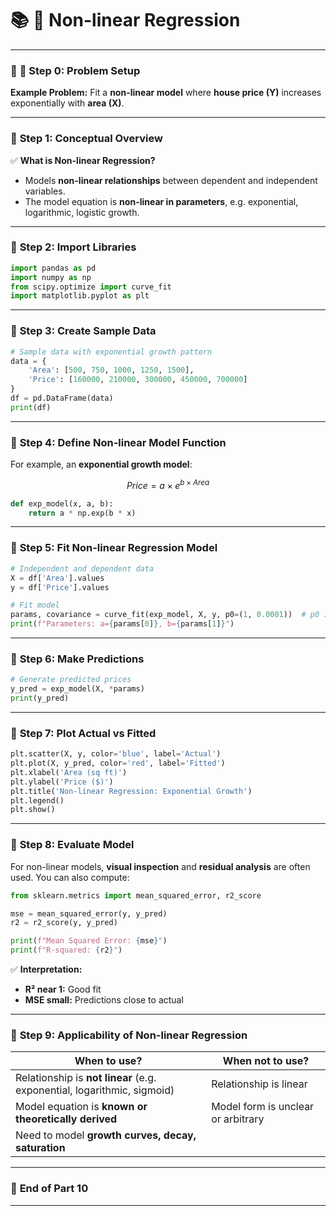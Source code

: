 # 📚 **🌟 Non-linear Regression**

---

### 📝 **🔹 Step 0: Problem Setup**

**Example Problem:**
Fit a **non-linear model** where **house price (Y)** increases exponentially with **area (X)**.

---

### 🔹 **Step 1: Conceptual Overview**

✅ **What is Non-linear Regression?**

* Models **non-linear relationships** between dependent and independent variables.
* The model equation is **non-linear in parameters**, e.g. exponential, logarithmic, logistic growth.

---

### 🔹 **Step 2: Import Libraries**

```python
import pandas as pd
import numpy as np
from scipy.optimize import curve_fit
import matplotlib.pyplot as plt
```

---

### 🔹 **Step 3: Create Sample Data**

```python
# Sample data with exponential growth pattern
data = {
    'Area': [500, 750, 1000, 1250, 1500],
    'Price': [160000, 210000, 300000, 450000, 700000]
}
df = pd.DataFrame(data)
print(df)
```

---

### 🔹 **Step 4: Define Non-linear Model Function**

For example, an **exponential growth model**:

$$
Price = a \times e^{b \times Area}
$$

```python
def exp_model(x, a, b):
    return a * np.exp(b * x)
```

---

### 🔹 **Step 5: Fit Non-linear Regression Model**

```python
# Independent and dependent data
X = df['Area'].values
y = df['Price'].values

# Fit model
params, covariance = curve_fit(exp_model, X, y, p0=(1, 0.0001))  # p0 is initial guess
print(f"Parameters: a={params[0]}, b={params[1]}")
```

---

### 🔹 **Step 6: Make Predictions**

```python
# Generate predicted prices
y_pred = exp_model(X, *params)
print(y_pred)
```

---

### 🔹 **Step 7: Plot Actual vs Fitted**

```python
plt.scatter(X, y, color='blue', label='Actual')
plt.plot(X, y_pred, color='red', label='Fitted')
plt.xlabel('Area (sq ft)')
plt.ylabel('Price ($)')
plt.title('Non-linear Regression: Exponential Growth')
plt.legend()
plt.show()
```

---

### 🔹 **Step 8: Evaluate Model**

For non-linear models, **visual inspection** and **residual analysis** are often used. You can also compute:

```python
from sklearn.metrics import mean_squared_error, r2_score

mse = mean_squared_error(y, y_pred)
r2 = r2_score(y, y_pred)

print(f"Mean Squared Error: {mse}")
print(f"R-squared: {r2}")
```

✅ **Interpretation:**

* **R² near 1:** Good fit
* **MSE small:** Predictions close to actual

---

### 🔹 **Step 9: Applicability of Non-linear Regression**

| **When to use?**                                                        | **When not to use?**               |
| ----------------------------------------------------------------------- | ---------------------------------- |
| Relationship is **not linear** (e.g. exponential, logarithmic, sigmoid) | Relationship is linear             |
| Model equation is **known or theoretically derived**                    | Model form is unclear or arbitrary |
| Need to model **growth curves, decay, saturation**                      |                                    |

---

### 📝 **End of Part 10**

---
